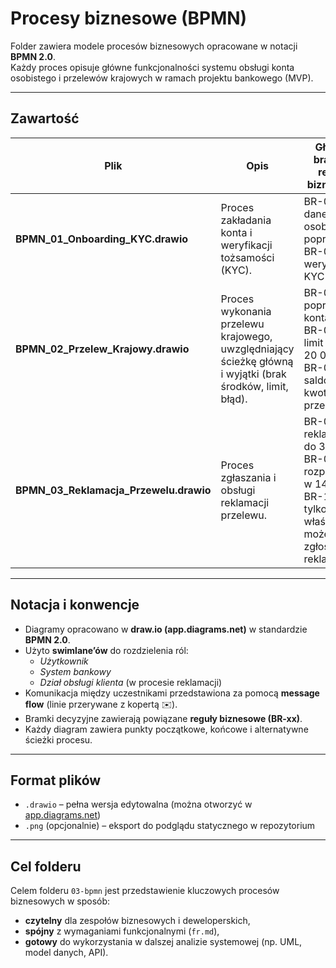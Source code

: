 #  Procesy biznesowe (BPMN)

Folder zawiera modele procesów biznesowych opracowane w notacji **BPMN 2.0**.  
Każdy proces opisuje główne funkcjonalności systemu obsługi konta osobistego i przelewów krajowych w ramach projektu bankowego (MVP).

---

##  Zawartość

| Plik | Opis | Główne bramki / reguły biznesowe |
|------|------|-----------------------------------|
| **BPMN_01_Onboarding_KYC.drawio** | Proces zakładania konta i weryfikacji tożsamości (KYC). | BR-01 – dane osobowe poprawne<br>BR-02 – weryfikacja KYC ≤ 24h |
| **BPMN_02_Przelew_Krajowy.drawio** | Proces wykonania przelewu krajowego, uwzględniający ścieżkę główną i wyjątki (brak środków, limit, błąd). | BR-04 – poprawność konta IBAN<br>BR-05 – limit dzienny 20 000 PLN<br>BR-06 – saldo ≥ kwota przelewu |
| **BPMN_03_Reklamacja_Przewelu.drawio** | Proces zgłaszania i obsługi reklamacji przelewu. | BR-08 – reklamacja do 30 dni<br>BR-09 – rozpatrzenie w 14 dni<br>BR-10 – tylko właściciel może zgłosić reklamację |

---

##  Notacja i konwencje

- Diagramy opracowano w **draw.io (app.diagrams.net)** w standardzie **BPMN 2.0**.  
- Użyto **swimlane’ów** do rozdzielenia ról:  
  -  *Użytkownik*  
  -  *System bankowy*  
  -  *Dział obsługi klienta* (w procesie reklamacji)
- Komunikacja między uczestnikami przedstawiona za pomocą **message flow** (linie przerywane z kopertą ✉️).  
- Bramki decyzyjne zawierają powiązane **reguły biznesowe (BR-xx)**.  
- Każdy diagram zawiera punkty początkowe, końcowe i alternatywne ścieżki procesu.

---

##  Format plików

- `.drawio` – pełna wersja edytowalna (można otworzyć w [app.diagrams.net](https://app.diagrams.net))  
- `.png` (opcjonalnie) – eksport do podglądu statycznego w repozytorium  

---

##  Cel folderu

Celem folderu `03-bpmn` jest przedstawienie kluczowych procesów biznesowych w sposób:
- **czytelny** dla zespołów biznesowych i deweloperskich,  
- **spójny** z wymaganiami funkcjonalnymi (`fr.md`),  
- **gotowy** do wykorzystania w dalszej analizie systemowej (np. UML, model danych, API).
